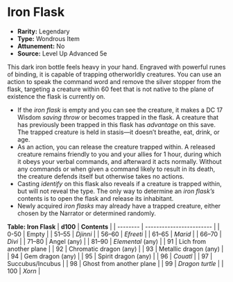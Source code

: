 # Iron Flask

- **Rarity:** Legendary
- **Type:** Wondrous Item
- **Attunement:** No
- **Source:** Level Up Advanced 5e

This dark iron bottle feels heavy in your hand. Engraved with powerful runes of binding, it is capable of trapping otherworldly creatures. You can use an action to speak the command word and remove the silver stopper from the flask, targeting a creature within 60 feet that is not native to the plane of existence the flask is currently on.

* If the _iron flask_ is empty and you can see the creature, it makes a DC 17 Wisdom _saving throw_  or becomes trapped in the flask. A creature that has previously been trapped in this flask has _advantage_  on this save. The trapped creature is held in stasis—it doesn’t breathe, eat, drink, or age.
* As an action, you can release the creature trapped within. A released creature remains friendly to you and your allies for 1 hour, during which it obeys your verbal commands, and afterward it acts normally. Without any commands or when given a command likely to result in its death, the creature defends itself but otherwise takes no actions.
* Casting _identify_ on this flask also reveals if a creature is trapped within, but will not reveal the type. The only way to determine an _iron flask’s_ contents is to open the flask and release its inhabitant.
* Newly acquired _iron flasks_ may already have a trapped creature, either chosen by the Narrator or determined randomly.

__**Table: Iron Flask**__
| **d100** | **Contents**             |
| -------- | ------------------------ |
| 0-50     | Empty                    |
| 51–55    | _Djinni_                 |
| 56–60    | _Efreeti_                |
| 61–65    | _Marid_                  |
| 66–70    | _Divi_                   |
| 71–80    | Angel (any)              |
| 81–90    | _Elemental_  (any)       |
| 91       | Lich from another plane  |
| 92       | Chromatic dragon (any)   |
| 93       | Metallic dragon (any)    |
| 94       | Gem dragon (any)         |
| 95       | Spirit dragon (any)      |
| 96       | _Couatl_                 |
| 97       | Succubus/Incubus         |
| 98       | Ghost from another plane |
| 99       | _Dragon turtle_          |
| 100      | _Xorn_                   |
